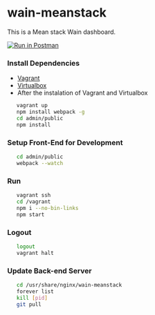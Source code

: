 # wain-meanstack
This is a Mean stack Wain dashboard.

[![Run in Postman](https://run.pstmn.io/button.svg)](https://app.getpostman.com/run-collection/93ce59cb56fe34e4cb7f)

### Install Dependencies
* [Vagrant](https://www.vagrantup.com/downloads.html)
* [Virtualbox](https://www.virtualbox.org/wiki/Downloads)
* After the instalation of Vagrant and Virtualbox
```bash
   vagrant up
   npm install webpack -g
   cd admin/public
   npm install
```

### Setup Front-End for Development
```bash
   cd admin/public
   webpack --watch
```
### Run
```bash
   vagrant ssh
   cd /vagrant
   npm i --no-bin-links
   npm start
```
### Logout
```bash
   logout
   vagrant halt
```
### Update Back-end Server
```bash
   cd /usr/share/nginx/wain-meanstack
   forever list
   kill [pid]
   git pull
```